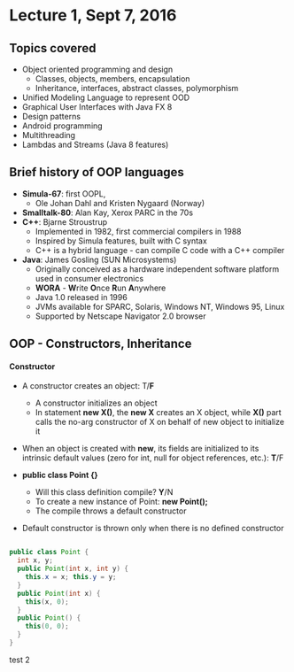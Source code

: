 # Lecture 1, Sept 7, 2016

## Topics covered

- Object oriented programming and design
  - Classes, objects, members, encapsulation
  - Inheritance, interfaces, abstract classes, polymorphism
- Unified Modeling Language to represent OOD
- Graphical User Interfaces with Java FX 8
- Design patterns
- Android programming
- Multithreading
- Lambdas and Streams (Java 8 features)

## Brief history of OOP languages

- **Simula-67**: first OOPL,
  - Ole Johan Dahl and Kristen Nygaard (Norway)
- **Smalltalk-80**: Alan Kay, Xerox PARC in the 70s
- **C++**: Bjarne Stroustrup
  - Implemented in 1982, first commercial compilers in 1988
  - Inspired by Simula features, built with C syntax
  - C++ is a hybrid language - can compile C code with a C++ compiler
- **Java**: James Gosling (SUN Microsystems)
  - Originally conceived as a hardware independent software platform used in consumer electronics
  - **WORA** - **W**rite **O**nce **R**un **A**nywhere
  - Java 1.0 released in 1996
  - JVMs available for SPARC, Solaris, Windows NT, Windows 95, Linux
  - Supported by Netscape Navigator 2.0 browser

## OOP - Constructors, Inheritance
#### Constructor
- A constructor creates an object: T/**F**
  - A constructor initializes an object
  - In statement **new X()**, the **new X** creates an X object, while **X()** part calls the no-arg constructor of X on behalf of new object to initialize it

- When an object is created with **new**, its fields are initialized to its intrinsic default values (zero for int, null for object references, etc.): **T**/F

- **public class Point {}**
  - Will this class definition compile? **Y**/N
  - To create a new instance of Point: **new Point();**
  - The compile throws a default constructor

- Default constructor is thrown only when there is no defined constructor

```java

public class Point {
  int x, y;
  public Point(int x, int y) {
    this.x = x; this.y = y;
  }
  public Point(int x) {
    this(x, 0);
  }
  public Point() {
    this(0, 0);
  }
}
```

test
2
